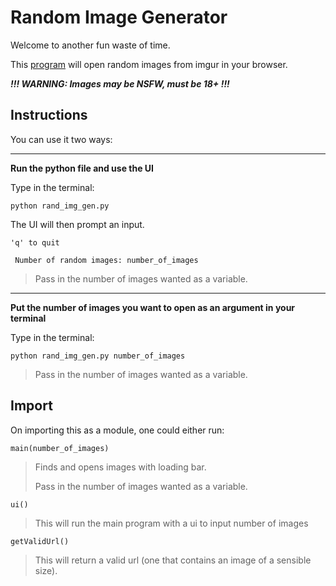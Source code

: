 # Random Image Generator

Welcome to another fun waste of time.

This [program](main.py) will open random images from imgur in your browser.

**_!!! WARNING: Images may be NSFW, must be 18+ !!!_**

## Instructions

You can use it two ways:

---

**Run the python file and use the UI**

Type in the terminal:

`python rand_img_gen.py`

The UI will then prompt an input.

```
'q' to quit

 Number of random images: number_of_images
```

> Pass in the number of images wanted as a variable.

---

**Put the number of images you want to open as an argument in your terminal**

Type in the terminal:

`python rand_img_gen.py number_of_images`

> Pass in the number of images wanted as a variable.

## Import

On importing this as a module, one could either run:

`main(number_of_images)`

> Finds and opens images with loading bar.
>
> Pass in the number of images wanted as a variable.

`ui()`

> This will run the main program with a ui to input number of images

`getValidUrl()`

> This will return a valid url (one that contains an image of a sensible size).
